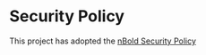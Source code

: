 # Security Policy

This project has adopted the [nBold Security Policy](https://docs.nbold.co/platform/securitypolicy)
